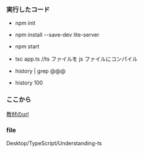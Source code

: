### 実行したコード
- npm init
- npm install --save-dev lite-server
- npm start
- tsc app.ts //ts ファイルを js ファイルにコンパイル

- history | grep @@@
- history 100

### ここから

[教材のurl](https://www.udemy.com/course/understanding-typescript-jp/learn/lecture/17812928#content)

### file 
Desktop/TypeScript/Understanding-ts

